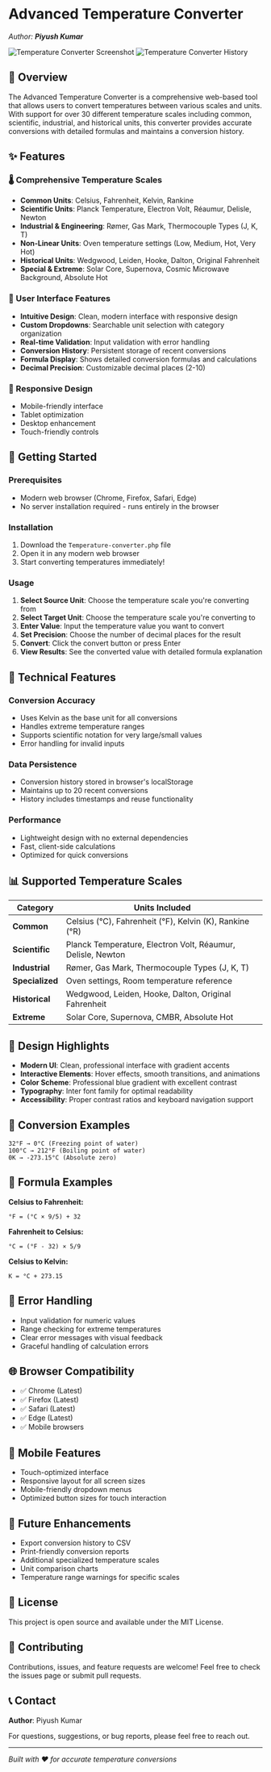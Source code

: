 # Advanced Temperature Converter

*Author: **Piyush Kumar***

![Temperature Converter Screenshot](https://github.com/piyush-kumar499/Converter-tools/blob/da2a884038aa3a6a86831263bbf1d03dff7015c5/Temperature%20Converter/IMG_20250730_081623.jpg)
![Temperature Converter History](https://github.com/piyush-kumar499/Converter-tools/blob/da2a884038aa3a6a86831263bbf1d03dff7015c5/Temperature%20Converter/Screenshot_2025-07-30-08-15-37-60_40deb401b9ffe8e1df2f1cc5ba480b12.jpg)

## 📖 Overview

The Advanced Temperature Converter is a comprehensive web-based tool that allows users to convert temperatures between various scales and units. With support for over 30 different temperature scales including common, scientific, industrial, and historical units, this converter provides accurate conversions with detailed formulas and maintains a conversion history.

## ✨ Features

### 🌡️ Comprehensive Temperature Scales
- **Common Units**: Celsius, Fahrenheit, Kelvin, Rankine
- **Scientific Units**: Planck Temperature, Electron Volt, Réaumur, Delisle, Newton
- **Industrial & Engineering**: Rømer, Gas Mark, Thermocouple Types (J, K, T)
- **Non-Linear Units**: Oven temperature settings (Low, Medium, Hot, Very Hot)
- **Historical Units**: Wedgwood, Leiden, Hooke, Dalton, Original Fahrenheit
- **Special & Extreme**: Solar Core, Supernova, Cosmic Microwave Background, Absolute Hot

### 🎯 User Interface Features
- **Intuitive Design**: Clean, modern interface with responsive design
- **Custom Dropdowns**: Searchable unit selection with category organization
- **Real-time Validation**: Input validation with error handling
- **Conversion History**: Persistent storage of recent conversions
- **Formula Display**: Shows detailed conversion formulas and calculations
- **Decimal Precision**: Customizable decimal places (2-10)

### 📱 Responsive Design
- Mobile-friendly interface
- Tablet optimization
- Desktop enhancement
- Touch-friendly controls

## 🚀 Getting Started

### Prerequisites
- Modern web browser (Chrome, Firefox, Safari, Edge)
- No server installation required - runs entirely in the browser

### Installation
1. Download the `Temperature-converter.php` file
2. Open it in any modern web browser
3. Start converting temperatures immediately!

### Usage
1. **Select Source Unit**: Choose the temperature scale you're converting from
2. **Select Target Unit**: Choose the temperature scale you're converting to
3. **Enter Value**: Input the temperature value you want to convert
4. **Set Precision**: Choose the number of decimal places for the result
5. **Convert**: Click the convert button or press Enter
6. **View Results**: See the converted value with detailed formula explanation

## 🔧 Technical Features

### Conversion Accuracy
- Uses Kelvin as the base unit for all conversions
- Handles extreme temperature ranges
- Supports scientific notation for very large/small values
- Error handling for invalid inputs

### Data Persistence
- Conversion history stored in browser's localStorage
- Maintains up to 20 recent conversions
- History includes timestamps and reuse functionality

### Performance
- Lightweight design with no external dependencies
- Fast, client-side calculations
- Optimized for quick conversions

## 📊 Supported Temperature Scales

| Category | Units Included |
|----------|----------------|
| **Common** | Celsius (°C), Fahrenheit (°F), Kelvin (K), Rankine (°R) |
| **Scientific** | Planck Temperature, Electron Volt, Réaumur, Delisle, Newton |
| **Industrial** | Rømer, Gas Mark, Thermocouple Types (J, K, T) |
| **Specialized** | Oven settings, Room temperature reference |
| **Historical** | Wedgwood, Leiden, Hooke, Dalton, Original Fahrenheit |
| **Extreme** | Solar Core, Supernova, CMBR, Absolute Hot |

## 🎨 Design Highlights

- **Modern UI**: Clean, professional interface with gradient accents
- **Interactive Elements**: Hover effects, smooth transitions, and animations
- **Color Scheme**: Professional blue gradient with excellent contrast
- **Typography**: Inter font family for optimal readability
- **Accessibility**: Proper contrast ratios and keyboard navigation support

## 🔄 Conversion Examples

```
32°F → 0°C (Freezing point of water)
100°C → 212°F (Boiling point of water)
0K → -273.15°C (Absolute zero)
```

## 📝 Formula Examples

**Celsius to Fahrenheit:**
```
°F = (°C × 9/5) + 32
```

**Fahrenheit to Celsius:**
```
°C = (°F - 32) × 5/9
```

**Celsius to Kelvin:**
```
K = °C + 273.15
```

## 🐛 Error Handling

- Input validation for numeric values
- Range checking for extreme temperatures
- Clear error messages with visual feedback
- Graceful handling of calculation errors

## 🌐 Browser Compatibility

- ✅ Chrome (Latest)
- ✅ Firefox (Latest)
- ✅ Safari (Latest)
- ✅ Edge (Latest)
- ✅ Mobile browsers

## 📱 Mobile Features

- Touch-optimized interface
- Responsive layout for all screen sizes
- Mobile-friendly dropdown menus
- Optimized button sizes for touch interaction

## 🔮 Future Enhancements

- Export conversion history to CSV
- Print-friendly conversion reports
- Additional specialized temperature scales
- Unit comparison charts
- Temperature range warnings for specific scales

## 📄 License

This project is open source and available under the MIT License.

## 🤝 Contributing

Contributions, issues, and feature requests are welcome! Feel free to check the issues page or submit pull requests.

## 📞 Contact

**Author**: Piyush Kumar

For questions, suggestions, or bug reports, please feel free to reach out.

---

*Built with ❤️ for accurate temperature conversions*
